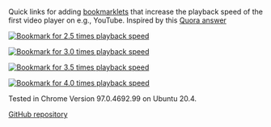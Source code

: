 Quick links for adding [bookmarklets](https://www.freecodecamp.org/news/what-are-bookmarklets/) that increase the playback speed of the first video player on e.g., YouTube.
Inspired by this [Quora answer](https://www.quora.com/Is-there-a-way-of-watching-YouTube-videos-at-higher-than-2x-speed)

[![Bookmark for 2.5 times playback speed](https://img.shields.io/badge/Playback%20speed-2.5%20x-lightgrey)](javascript:document.getElementsByTagName("video")[0].playbackRate=2.5)

[![Bookmark for 3.0 times playback speed](https://img.shields.io/badge/Playback%20speed-3.0%20x-lightgrey)](javascript:document.getElementsByTagName("video")[0].playbackRate=3.0)

[![Bookmark for 3.5 times playback speed](https://img.shields.io/badge/Playback%20speed-3.5%20x-lightgrey)](javascript:document.getElementsByTagName("video")[0].playbackRate=3.5)

[![Bookmark for 4.0 times playback speed](https://img.shields.io/badge/Playback%20speed-4.0%20x-lightgrey)](javascript:document.getElementsByTagName("video")[0].playbackRate=4.0)

Tested in Chrome Version 97.0.4692.99 on Ubuntu 20.4.

[GitHub repository](https://github.com/k3KAW8Pnf7mkmdSMPHz27/missing-playback-speeds)
